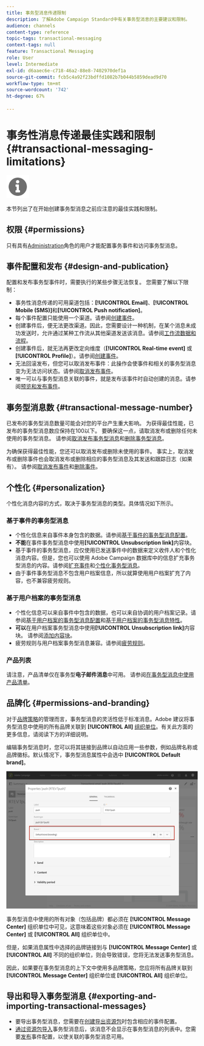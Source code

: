 ```yaml
---
title: 事务型消息传递限制
description: 了解Adobe Campaign Standard中有关事务型消息的主要建议和限制。
audience: channels
content-type: reference
topic-tags: transactional-messaging
context-tags: null
feature: Transactional Messaging
role: User
level: Intermediate
exl-id: d6aaec6e-c718-46a2-88e8-7402970def1a
source-git-commit: fcb5c4a92f23bdffd1082b7b044b5859dead9d70
workflow-type: tm+mt
source-wordcount: '742'
ht-degree: 67%

---
```


# 事务性消息传递最佳实践和限制 {#transactional-messaging-limitations}

<img src="assets/do-not-localize/icon_concepts.svg" width="60px">

本节列出了在开始创建事务型消息之前应注意的最佳实践和限制。

<!--For more on transactional messages, including on how to configure and create them, see [Getting started with transactional messaging](../../channels/using/getting-started-with-transactional-msg.md).-->

## 权限 {#permissions}

只有具有[Administration](../../administration/using/users-management.md#functional-administrators)角色的用户才能配置事务事件和访问事务型消息。

## 事件配置和发布 {#design-and-publication}

配置和发布事务型事件时，需要执行的某些步骤无法恢复。 您需要了解以下限制：

* 事务性消息传递的可用渠道包括：**[!UICONTROL Email]**、**[!UICONTROL Mobile (SMS)]**&#x200B;和&#x200B;**[!UICONTROL Push notification]**。
* 每个事件配置只能使用一个渠道。请参阅[创建事件](../../channels/using/configuring-transactional-event.md#creating-an-event)。
* 创建事件后，便无法更改渠道。因此，您需要设计一种机制，在某个消息未成功发送时，允许通过某种工作流从其他渠道发送该消息。请参阅[工作流数据和流程](../../automating/using/get-started-workflows.md)。
* 创建事件后，就无法再更改定向维度（**[!UICONTROL Real-time event]** 或 **[!UICONTROL Profile]**）。请参阅[创建事件](../../channels/using/configuring-transactional-event.md#creating-an-event)。
* 无法回滚发布，但您可以取消发布事件：此操作会使事件和相关的事务型消息变为无法访问状态。请参阅[取消发布事件](../../channels/using/publishing-transactional-event.md#unpublishing-an-event)。
* 唯一可以与事务型消息关联的事件，就是发布该事件时自动创建的消息。请参阅[预览和发布事件](../../channels/using/publishing-transactional-event.md#previewing-and-publishing-the-event)。

## 事务型消息数 {#transactional-message-number}

已发布的事务型消息数量可能会对您的平台产生重大影响。 为获得最佳性能，已发布的事务型消息数应保持在100以下。 要确保这一点，请取消发布或删除任何未使用的事务型消息。 请参阅[取消发布事务型消息](../../channels/using/publishing-transactional-message.md#unpublishing-a-transactional-message)和[删除事务型消息](../../channels/using/publishing-transactional-message.md#deleting-a-transactional-message)。

为确保获得最佳性能，您还可以取消发布或删除未使用的事件。 事实上，取消发布或删除事件也会取消发布或删除相应的事务型消息及其发送和跟踪日志（如果有）。 请参阅[取消发布事件](../../channels/using/publishing-transactional-event.md#unpublishing-an-event)和[删除事件](../../channels/using/publishing-transactional-event.md#deleting-an-event)。

## 个性化 {#personalization}

个性化消息内容的方式，取决于事务型消息的类型。具体情况如下所示。

### 基于事件的事务型消息

* 个性化信息来自事件本身包含的数据。请参阅[基于事件的事务型消息配置](../../channels/using/configuring-transactional-event.md#event-based-transactional-messages)。
* **不能**&#x200B;在事件事务型消息中使用&#x200B;**[!UICONTROL Unsubscription link]**&#x200B;内容块。
* 基于事件的事务型消息，应仅使用已发送事件中的数据来定义收件人和个性化消息内容。但是，您也可以使用 Adobe Campaign 数据库中的信息扩充事务型消息的内容。请参阅[扩充事件](../../channels/using/configuring-transactional-event.md#enriching-the-transactional-message-content)和[个性化事务型消息](../../channels/using/editing-transactional-message.md#personalizing-a-transactional-message)。
* 由于事件事务型消息不包含用户档案信息，所以就算使用用户档案扩充了内容，也不兼容疲劳规则。

### 基于用户档案的事务型消息

* 个性化信息可以来自事件中包含的数据，也可以来自协调的用户档案记录。请参阅[基于用户档案的事务型消息配置](../../channels/using/configuring-transactional-event.md#profile-based-transactional-messages)和[基于用户档案的事务型消息特性](../../channels/using/editing-transactional-message.md#profile-transactional-message-specificities)。
* **可以**&#x200B;在用户档案事务型消息中使用&#x200B;**[!UICONTROL Unsubscription link]**&#x200B;内容块。 请参阅[添加内容块](../../designing/using/personalization.md#adding-a-content-block)。
* 疲劳规则与用户档案事务型消息兼容。请参阅[疲劳规则](../../sending/using/fatigue-rules.md)。

### 产品列表

请注意，产品清单仅在事务型&#x200B;**电子邮件消息**&#x200B;中可用。 请参阅[在事务型消息中使用产品清单](../../designing/using/using-product-listings.md)。

## 品牌化 {#permissions-and-branding}

对于[品牌策略](../../administration/using/branding.md)的管理而言，事务型消息的灵活性低于标准消息。Adobe 建议将事务型消息中使用的所有品牌关联到 **[!UICONTROL All]** [组织单位](../../administration/using/organizational-units.md)。有关此方面的更多信息，请阅读下方的详细说明。

编辑事务型消息时，您可以将其链接到品牌以自动应用一些参数，例如品牌名称或品牌徽标。默认情况下，事务型消息属性中会选中 **[!UICONTROL Default brand]**。

![](assets/message-center_branding.png)

事务型消息中使用的所有对象（包括品牌）都必须在 **[!UICONTROL Message Center]** 组织单位中可见，这意味着这些对象必须在 **[!UICONTROL Message Center]** 或 **[!UICONTROL All]** 组织单位中。

但是，如果消息属性中选择的品牌链接到与 **[!UICONTROL Message Center]** 或 **[!UICONTROL All]** 不同的组织单位，则会导致错误，您将无法发送事务型消息。

因此，如果要在事务型消息的上下文中使用多品牌策略，您应将所有品牌关联到 **[!UICONTROL Message Center]** 组织单位或 **[!UICONTROL All]** 组织单位。

## 导出和导入事务型消息 {#exporting-and-importing-transactional-messages}

* 要导出事务型消息，您需要在[创建导出资源包](../../automating/using/managing-packages.md#creating-a-package)时包含相应的事件配置。
* [通过资源包导入](../../automating/using/managing-packages.md#importing-a-package)事务型消息后，该消息不会显示在事务型消息的列表中。您需要[发布](../../channels/using/publishing-transactional-event.md)事件配置，以使关联的事务型消息可用。
